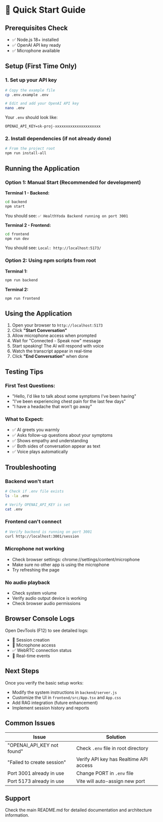 # 🚀 Quick Start Guide

## Prerequisites Check

- ✅ Node.js 18+ installed
- ✅ OpenAI API key ready
- ✅ Microphone available

## Setup (First Time Only)

### 1. Set up your API key

```bash
# Copy the example file
cp .env.example .env

# Edit and add your OpenAI API key
nano .env
```

Your `.env` should look like:

```
OPENAI_API_KEY=sk-proj-xxxxxxxxxxxxxxxxxxxxx
```

### 2. Install dependencies (if not already done)

```bash
# From the project root
npm run install-all
```

## Running the Application

### Option 1: Manual Start (Recommended for development)

**Terminal 1 - Backend:**

```bash
cd backend
npm start
```

You should see: `✅ HealthYoda Backend running on port 3001`

**Terminal 2 - Frontend:**

```bash
cd frontend
npm run dev
```

You should see: `Local: http://localhost:5173/`

### Option 2: Using npm scripts from root

**Terminal 1:**

```bash
npm run backend
```

**Terminal 2:**

```bash
npm run frontend
```

## Using the Application

1. Open your browser to `http://localhost:5173`
2. Click **"Start Conversation"**
3. Allow microphone access when prompted
4. Wait for "Connected - Speak now" message
5. Start speaking! The AI will respond with voice
6. Watch the transcript appear in real-time
7. Click **"End Conversation"** when done

## Testing Tips

### First Test Questions:

- "Hello, I'd like to talk about some symptoms I've been having"
- "I've been experiencing chest pain for the last few days"
- "I have a headache that won't go away"

### What to Expect:

- ✅ AI greets you warmly
- ✅ Asks follow-up questions about your symptoms
- ✅ Shows empathy and understanding
- ✅ Both sides of conversation appear as text
- ✅ Voice plays automatically

## Troubleshooting

### Backend won't start

```bash
# Check if .env file exists
ls -la .env

# Verify OPENAI_API_KEY is set
cat .env
```

### Frontend can't connect

```bash
# Verify backend is running on port 3001
curl http://localhost:3001/session
```

### Microphone not working

- Check browser settings: chrome://settings/content/microphone
- Make sure no other app is using the microphone
- Try refreshing the page

### No audio playback

- Check system volume
- Verify audio output device is working
- Check browser audio permissions

## Browser Console Logs

Open DevTools (F12) to see detailed logs:

- 📡 Session creation
- 🎤 Microphone access
- ✅ WebRTC connection status
- 📨 Real-time events

## Next Steps

Once you verify the basic setup works:

- Modify the system instructions in `backend/server.js`
- Customize the UI in `frontend/src/App.tsx` and `App.css`
- Add RAG integration (future enhancement)
- Implement session history and reports

## Common Issues

| Issue                      | Solution                               |
| -------------------------- | -------------------------------------- |
| "OPENAI_API_KEY not found" | Check `.env` file in root directory    |
| "Failed to create session" | Verify API key has Realtime API access |
| Port 3001 already in use   | Change PORT in `.env` file             |
| Port 5173 already in use   | Vite will auto-assign new port         |

## Support

Check the main README.md for detailed documentation and architecture information.

